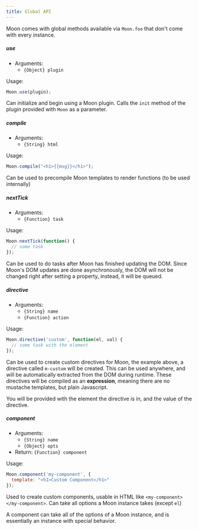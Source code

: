 ```yaml
---
title: Global API
---
```


Moon comes with global methods available via `Moon.foo` that don't come with every instance.

##### **use**

- Arguments:
  - `{Object} plugin`

Usage:
```js
Moon.use(plugin);
```

Can initialize and begin using a Moon plugin. Calls the `init` method of the plugin provided with `Moon` as a parameter.

##### **compile**

- Arguments:
  - `{String} html`

Usage:
```js
Moon.compile("<h1>{{msg}}</h1>");
```

Can be used to precompile Moon templates to render functions (to be used internally)

##### **nextTick**

- Arguments:
  - `{Function} task`

Usage:
```js
Moon.nextTick(function() {
  // some task
});
```

Can be used to do tasks after Moon has finished updating the DOM. Since Moon's DOM updates are done asynchronously, the DOM will not be changed right after setting a property, instead, it will be queued.

##### **directive**

- Arguments:
  - `{String} name`
  - `{Function} action`

Usage:
```js
Moon.directive('custom', function(el, val) {
  // some task with the element
});
```

Can be used to create custom directives for Moon, the example above, a directive called `m-custom` will be created. This can be used anywhere, and will be automatically extracted from the DOM during runtime. These directives will be compiled as an **expression**, meaning there are no mustache templates, but plain Javascript.

You will be provided with the element the directive is in, and the value of the directive.

##### **component**

- Arguments:
  - `{String} name`
  - `{Object} opts`
- Return: `{Function} component`

Usage:
```js
Moon.component('my-component', {
  template: "<h1>Custom Component</h1>"
});
```

Used to create custom components, usable in HTML like `<my-component></my-component>`. Can take all options a Moon instance takes (except `el`)

A component can take all of the options of a Moon instance, and is essentially an instance with special behavior.
